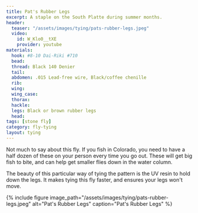 ```yaml
---
title: Pat's Rubber Legs
excerpt: A staple on the South Platte during summer months.
header:
  teaser: "/assets/images/tying/pats-rubber-legs.jpeg"
  video:
    id: W_Klo0__tXE
    provider: youtube
materials:
  hook: #8-10 Dai-Riki #710
  bead: 
  thread: Black 140 Denier
  tail: 
  abdomen: .015 Lead-free wire, Black/coffee chenille
  rib: 
  wing: 
  wing_case: 
  thorax: 
  hackle: 
  legs: Black or brown rubber legs
  head: 
tags: [stone fly]
category: fly-tying
layout: tying
---
```

Not much to say about this fly. If you fish in Colorado, you need to have a half dozen of these on your person every time you go out. These will get big fish to bite, and can help get smaller flies down in the water column.

The beauty of this particular way of tying the pattern is the UV resin to hold down the legs. It makes tying this fly faster, and ensures your legs won't move.

{% include figure image_path="/assets/images/tying/pats-rubber-legs.jpeg" alt="Pat's Rubber Legs" caption="Pat's Rubber Legs" %}